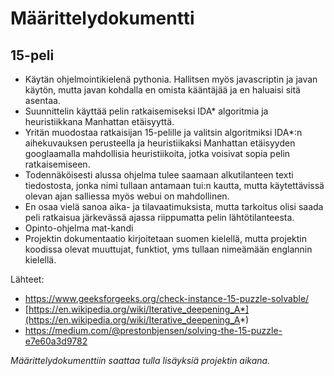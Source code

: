 # Määrittelydokumentti

## 15-peli

* Käytän ohjelmointikielenä pythonia. Hallitsen myös javascriptin ja javan käytön, mutta javan kohdalla en omista kääntäjää ja en haluaisi sitä asentaa.
* Suunnittelin käyttää pelin ratkaisemiseksi IDA* algoritmia ja heuristiikkana Manhattan etäisyyttä.
* Yritän muodostaa ratkaisijan 15-pelille ja valitsin algoritmiksi IDA*:n aihekuvauksen perusteella ja heuristiikaksi Manhattan etäisyyden googlaamalla mahdollisia heuristiikoita, jotka voisivat sopia pelin ratkaisemiseen.
* Todennäköisesti alussa ohjelma tulee saamaan alkutilanteen texti tiedostosta, jonka nimi tullaan antamaan tui:n kautta, mutta käytettävissä olevan ajan salliessa myös webui on mahdollinen.
* En osaa vielä sanoa aika- ja tilavaatimuksista, mutta tarkoitus olisi saada peli ratkaisua järkevässä ajassa riippumatta pelin lähtötilanteesta.
* Opinto-ohjelma mat-kandi
* Projektin dokumentaatio kirjoitetaan suomen kielellä, mutta projektin koodissa olevat muuttujat, funktiot, yms tullaan nimeämään englannin kielellä.

Lähteet:
* https://www.geeksforgeeks.org/check-instance-15-puzzle-solvable/
* [https://en.wikipedia.org/wiki/Iterative_deepening_A*](https://en.wikipedia.org/wiki/Iterative_deepening_A*)
* https://medium.com/@prestonbjensen/solving-the-15-puzzle-e7e60a3d9782

*Määrittelydokumenttiin saattaa tulla lisäyksiä projektin aikana.*
